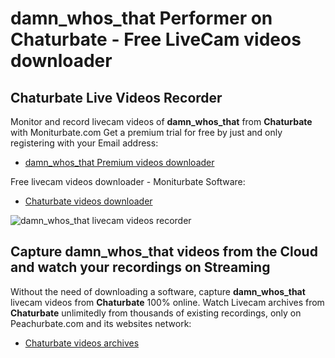 # damn_whos_that Performer on Chaturbate - Free LiveCam videos downloader

## Chaturbate Live Videos Recorder

Monitor and record livecam videos of **damn_whos_that** from **Chaturbate** with Moniturbate.com
Get a premium trial for free by just and only registering with your Email address:
* [damn_whos_that Premium videos downloader](https://moniturbate.com/request-demo-licence-key.html)

Free livecam videos downloader - Moniturbate Software:
* [Chaturbate videos downloader](https://moniturbate.com/moniturbate-download-software.html)

![damn_whos_that livecam videos recorder](https://peachurnet.com/templates/moniturbate-software.png)


## Capture damn_whos_that videos from the Cloud and watch your recordings on Streaming

Without the need of downloading a software, capture **damn_whos_that** livecam videos from **Chaturbate** 100% online.
Watch Livecam archives from **Chaturbate** unlimitedly from thousands of existing recordings, only on Peachurbate.com and its websites network:
* [Chaturbate videos archives](https://peachurnet.com/)
